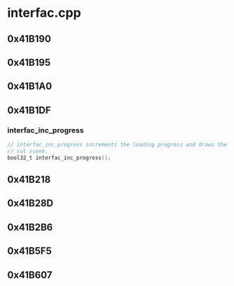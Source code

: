 # interfac.cpp

## 0x41B190

## 0x41B195

## 0x41B1A0

## 0x41B1DF

### interfac_inc_progress

```c
// interfac_inc_progress increments the loading progress and draws the active
// cut scene.
bool32_t interfac_inc_progress();
```

## 0x41B218

## 0x41B28D

## 0x41B2B6

## 0x41B5F5

## 0x41B607
